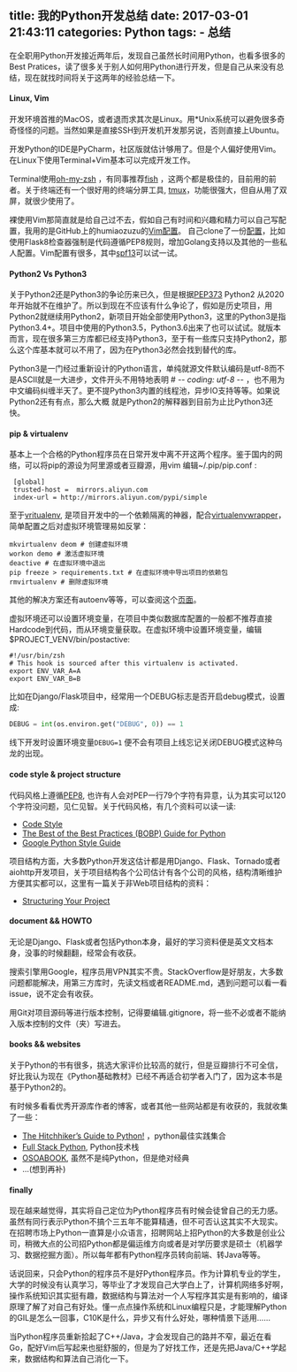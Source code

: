 title: 我的Python开发总结
date: 2017-03-01 21:43:11
categories: Python
tags:
    - 总结
---

在全职用Python开发接近两年后，发现自己虽然长时间用Python，也看多很多的Best Pratices，读了很多关于别人如何用Python进行开发，但是自己从来没有总结，现在就找时间将关于这两年的经验总结一下。

#### Linux, Vim

开发环境首推的MacOS，或者退而求其次是Linux。用*Unix系统可以避免很多奇奇怪怪的问题。当然如果是直接SSH到开发机开发那另说，否则直接上Ubuntu。

开发Python的IDE是PyCharm，社区版就估计够用了。但是个人偏好使用Vim。在Linux下使用Terminal+Vim基本可以完成开发工作。

Terminal使用[oh-my-zsh](http://ohmyz.sh/) ，有同事推荐[fish](https://fishshell.com/) ，这两个都是极佳的，目前用的前者。关于终端还有一个很好用的终端分屏工具, [tmux](https://tmux.github.io/)，功能很强大，但自从用了双屏，就很少使用了。

裸使用Vim那简直就是给自己过不去，假如自己有时间和兴趣和精力可以自己写配置，我用的是GitHub上的humiaozuzu的[Vim配置](https://github.com/humiaozuzu/dot-vimrc)。 自己clone了一份[配置](https://github.com/wongxinjie/dot-vimrc)，比如使用Flask8检查器强制是代码遵循PEP8规则，增加Golang支持以及其他的一些私人配置。Vim配置有很多，其中[spf13](https://github.com/spf13/spf13-vim)可以试一试。

<!--more-->
#### Python2 Vs Python3

关于Python2还是Python3的争论历来已久，但是根据[PEP373](https://www.python.org/dev/peps/pep-0373/) Python2 从2020年开始就不在维护了。所以到现在不应该有什么争论了，假如是历史项目，用Python2就继续用Python2，新项目开始全部使用Python3，这里的Python3是指Python3.4+。项目中使用的Python3.5，Python3.6出来了也可以试试。就版本而言，现在很多第三方库都已经支持Python3，至于有一些库只支持Python2，那么这个库基本就可以不用了，因为在Python3必然会找到替代的库。

Python3是一门经过重新设计的Python语言，单纯就源文件默认编码是utf-8而不是ASCII就是一大进步，文件开头不用特地表明 # -*- coding: utf-8 -*- ，也不用为中文编码纠缠半天了。更不提Python3内置的线程池，异步IO支持等等。如果说Python2还有有点，那么大概 就是Python2的解释器到目前为止比Python3还快。

#### pip & virtualenv

基本上一个合格的Python程序员在日常开发中离不开这两个程序。鉴于国内的网络，可以将pip的源设为阿里源或者豆瓣源，用vim 编辑~/.pip/pip.conf :

```
 [global]
 trusted-host =  mirrors.aliyun.com
 index-url = http://mirrors.aliyun.com/pypi/simple
```

至于[vritualenv](https://virtualenv.pypa.io/en/stable/), 是项目开发中的一个依赖隔离的神器，配合[virtualenvwrapper](https://virtualenvwrapper.readthedocs.io/en/latest/index.html)，简单配置之后对虚拟环境管理易如反掌：

```
mkvirtualenv deom # 创建虚拟环境
workon demo # 激活虚拟环境
deactive # 在虚拟环境中退出
pip freeze > requirements.txt # 在虚拟环境中导出项目的依赖包
rmvirtualenv # 删除虚拟环境
```

 其他的解决方案还有autoenv等等，可以查阅这个[页面](http://docs.python-guide.org/en/latest/dev/virtualenvs/)。

虚拟环境还可以设置环境变量，在项目中类似数据库配置的一般都不推荐直接Hardcode到代码，而从环境变量获取。在虚拟环境中设置环境变量，编辑 $PROJECT_VENV/bin/postactive:

```
#!/usr/bin/zsh
# This hook is sourced after this virtualenv is activated.
export ENV_VAR_A=A
export ENV_VAR_B=B
```

 比如在Django/Flask项目中，经常用一个DEBUG标志是否开启debug模式，设置成:

```Python
DEBUG = int(os.environ.get("DEBUG", 0)) == 1
```

线下开发时设置环境变量```DEBUG=1``` 便不会有项目上线忘记关闭DEBUG模式这种乌龙的出现。

#### code style & project structure

代码风格上遵循[PEP8](https://www.python.org/dev/peps/pep-0008/), 也许有人会对PEP一行79个字符有异意，认为其实可以120个字符没问题，见仁见智。关于代码风格，有几个资料可以读一读:

* [Code Style](http://docs.python-guide.org/en/latest/writing/style/)
* [The Best of the Best Practices (BOBP) Guide for Python](https://gist.github.com/sloria/7001839)
* [Google Python Style Guide](https://google.github.io/styleguide/pyguide.html)

项目结构方面，大多数Python开发这估计都是用Django、Flask、Tornado或者aiohttp开发项目，关于项目结构各个公司估计有各个公司的风格，结构清晰维护方便其实都可以，这里有一篇关于非Web项目结构的资料：

* [Structuring Your Project](http://docs.python-guide.org/en/latest/writing/structure/)

#### document && HOWTO

无论是Django、Flask或者包括Python本身，最好的学习资料便是英文文档本身，没事的时候翻翻，经常会有收获。

搜索引擎用Google，程序员用VPN其实不贵。StackOverflow是好朋友，大多数问题都能解决，用第三方库时，先读文档或者README.md，遇到问题可以看一看issue，说不定会有收获。

用Git对项目源码等进行版本控制，记得要编辑.gitignore，将一些不必或者不能纳入版本控制的文件（夹）写进去。

#### books && websites

关于Python的书有很多，挑选大家评价比较高的就行，但是豆瓣排行不可全信，好比我认为现在《Python基础教材》已经不再适合初学者入门了，因为这本书是基于Python2的。

有时候多看看优秀开源库作者的博客，或者其他一些网站都是有收获的，我就收集了一些：

* [The Hitchhiker’s Guide to Python!](http://docs.python-guide.org/en/latest/) ，python最佳实践集合
* [Full Stack Python](http://www.fullstackpython.com/table-of-contents.html), Python技术栈
* [OSOABOOK](http://aosabook.org/en/index.html), 虽然不是纯Python，但是绝对经典
* ...(想到再补)

#### finally

现在越来越觉得，其实将自己定位为Python程序员有时候会徒曾自己的无力感。虽然有同行表示Python不搞个三五年不能算精通，但不可否认这其实不大现实。在招聘市场上Python一直算是小众语言，招聘网站上招Python的大多数是创业公司，稍微大点的公司招Python都是偏运维方向或者是对学历要求是硕士（机器学习、数据挖掘方面）。所以每年都有Python程序员转向前端、转Java等等。

话说回来，只会Python的程序员不是好Python程序员。作为计算机专业的学生，大学的时候没有认真学习，等毕业了才发现自己大学白上了，计算机网络多好啊，操作系统知识其实挺有趣，数据结构与算法对一个人写程序其实是有影响的，编译原理了解了对自己有好处。懂一点点操作系统和Linux编程只是，才能理解Python的GIL是怎么一回事，C10K是什么，异步又有什么好处，哪种情景下适用……

当Python程序员重新拾起了C++/Java，才会发现自己的路并不窄，最近在看Go，配好Vim后写起来也挺舒服的，但是为了好找工作，还是先把Java/C++学起来，数据结构和算法自己消化一下。


